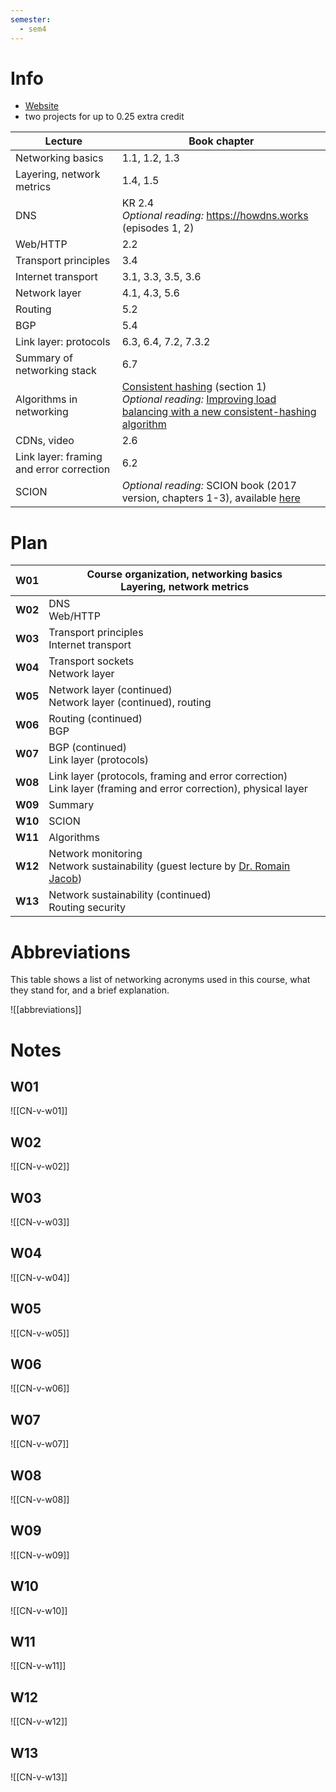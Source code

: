 ```yaml
---
semester:
  - sem4
---
```


# Info
- [Website](https://netsec.ethz.ch/courses/cn-2025/)
- two projects for up to 0.25 extra credit

| Lecture                                  | Book chapter                                                                                                                                                                                                                                                                                       |
| ---------------------------------------- | -------------------------------------------------------------------------------------------------------------------------------------------------------------------------------------------------------------------------------------------------------------------------------------------------- |
| Networking basics                        | 1.1, 1.2, 1.3                                                                                                                                                                                                                                                                                      |
| Layering, network metrics                | 1.4, 1.5                                                                                                                                                                                                                                                                                           |
| DNS                                      | KR 2.4<br>*Optional reading:* <https://howdns.works> (episodes 1, 2)                                                                                                                                                                                                                               |
| Web/HTTP                                 | 2.2                                                                                                                                                                                                                                                                                                |
| Transport principles                     | 3.4                                                                                                                                                                                                                                                                                                |
| Internet transport                       | 3.1, 3.3, 3.5, 3.6                                                                                                                                                                                                                                                                                 |
| Network layer                            | 4.1, 4.3, 5.6                                                                                                                                                                                                                                                                                      |
| Routing                                  | 5.2                                                                                                                                                                                                                                                                                                |
| BGP                                      | 5.4                                                                                                                                                                                                                                                                                                |
| Link layer: protocols                    | 6.3, 6.4, 7.2, 7.3.2                                                                                                                                                                                                                                                                               |
| Summary of networking stack              | 6.7                                                                                                                                                                                                                                                                                                |
| Algorithms in networking                 | [Consistent hashing](http://theory.stanford.edu/~tim/s17/l/l1.pdf) (section 1)<br>*Optional reading:* [Improving load balancing with a new consistent-hashing algorithm](https://medium.com/vimeo-engineering-blog/improving-load-balancing-with-a-new-consistent-hashing-algorithm-9f1bd75709ed) |
| CDNs, video                              | 2.6                                                                                                                                                                                                                                                                                                |
| Link layer: framing and error correction | 6.2                                                                                                                                                                                                                                                                                                |
| SCION                                    | *Optional reading:* SCION book (2017 version, chapters 1-3), available [here](https://scion-architecture.net/pdf/SCION-book.pdf)                                                                                                                                                                   |


# Plan
| **W01** | Course organization, networking basics<br>Layering, network metrics                                                             |
| ------- | ------------------------------------------------------------------------------------------------------------------------------- |
| **W02** | DNS<br>Web/HTTP                                                                                                                 |
| **W03** | Transport principles<br>Internet transport                                                                                      |
| **W04** | Transport sockets<br>Network layer                                                                                              |
| **W05** | Network layer (continued)<br>Network layer (continued), routing                                                                 |
| **W06** | Routing (continued)<br>BGP                                                                                                      |
| **W07** | BGP (continued)<br>Link layer (protocols)                                                                                       |
| **W08** | Link layer (protocols, framing and error correction)<br>Link layer (framing and error correction), physical layer               |
| **W09** | Summary                                                                                                                         |
| **W10** | SCION                                                                                                                           |
| **W11** | Algorithms                                                                                                                      |
| **W12** | Network monitoring<br>Network sustainability (guest lecture by [Dr. Romain Jacob](https://nsg.ee.ethz.ch/people/romain-jacob/)) |
| **W13** | Network sustainability (continued)<br>Routing security                                                                          |


# Abbreviations
This table shows a list of networking acronyms used in this course, what they stand for, and a brief explanation.

![[abbreviations]]


# Notes

## W01
![[CN-v-w01]]

## W02
![[CN-v-w02]]

## W03
![[CN-v-w03]]

## W04
![[CN-v-w04]]

## W05
![[CN-v-w05]]

## W06
![[CN-v-w06]]

## W07
![[CN-v-w07]]

## W08
![[CN-v-w08]]

## W09
![[CN-v-w09]]

## W10
![[CN-v-w10]]

## W11
![[CN-v-w11]]

## W12
![[CN-v-w12]]

## W13
![[CN-v-w13]]
